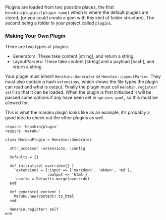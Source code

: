 Plugins are loaded from two possible places, the first `henshin/plugins/[plugin name]` which is where the default plugins are stored, (or you could create a gem with this kind of folder structure). The second being a folder in your project called `plugins`.

### Making Your Own Plugin

There are two types of plugins:
- Generators: These take content [string], and return a string.
- LayoutParsers: These take content [string] and a payload [hash], and return a string.

Your plugin must inherit `Henshin::Generator` or `Henshin::LayoutParser`. They must also contain a hash `extensions`, which shows the file types the plugin can read and what is output. Finally the plugin must call `Henshin.register! self` so that it can be loaded. When the plugin is first initialised it will be passed some options if any have been set in `options.yaml`, so this must be allowed for.

This is what the maruku plugin looks like as an example, it’s probably a good idea to check out the other plugins as well.

    require 'henshin/plugin'
    require 'maruku'
    
    class MarukuPlugin < Henshin::Generator
      
      attr_accessor :extensions, :config
      
      Defaults = {}
      
      def initialize( override={} )
        `extensions = {:input => ['markdown', 'mkdwn', 'md'],
                       :output => 'html'}
        `config = Defaults.merge(override)
      end
      
      def generate( content )
        Maruku.new(content).to_html
      end
      
      Henshin.register! self
    end